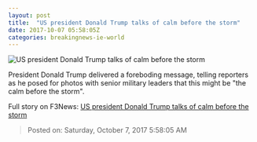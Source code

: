 ```yaml
---
layout: post
title:  "US president Donald Trump talks of calm before the storm"
date: 2017-10-07 05:58:05Z
categories: breakingnews-ie-world
---
```


![US president Donald Trump talks of calm before the storm](http://www.breakingnews.ie/remote/media.central.ie/media/images/d/DonaldTrumpAirForceOneFistApr2017_large.jpg?width=600&s=bn-808888)

President Donald Trump delivered a foreboding message, telling reporters as he posed for photos with senior military leaders that this might be "the calm before the storm".


Full story on F3News: [US president Donald Trump talks of calm before the storm](http://www.f3nws.com/n/TErJmD)

> Posted on: Saturday, October 7, 2017 5:58:05 AM

